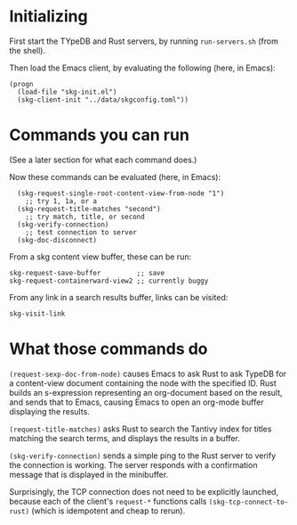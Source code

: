# Initializing

First start the TYpeDB and Rust servers,
by running `run-servers.sh` (from the shell).

Then load the Emacs client,
by evaluating the following (here, in Emacs):
```elisp
(progn
  (load-file "skg-init.el")
  (skg-client-init "../data/skgconfig.toml"))
```

# Commands you can run

(See a later section for what each command does.)

Now these commands can be evaluated (here, in Emacs):
```
  (skg-request-single-root-content-view-from-node "1")
    ;; try 1, 1a, or a
  (skg-request-title-matches "second")
    ;; try match, title, or second
  (skg-verify-connection)
    ;; test connection to server
  (skg-doc-disconnect)
```

From a skg content view buffer, these can be run:
```
skg-request-save-buffer         ;; save
skg-request-containerward-view2 ;; currently buggy
```

From any link in a search results buffer, links can be visited:
```
skg-visit-link
```

# What those commands do

`(request-sexp-doc-from-node)` causes Emacs to ask Rust to ask TypeDB
for a content-view document containing the node with the specified ID.
Rust builds an s-expression representing an org-document
based on the result, and sends that to Emacs,
causing Emacs to open an org-mode buffer displaying the results.

`(request-title-matches)` asks Rust to search the Tantivy index
for titles matching the search terms,
and displays the results in a buffer.

`(skg-verify-connection)` sends a simple ping to the Rust server
to verify the connection is working. The server responds with a
confirmation message that is displayed in the minibuffer.

Surprisingly, the TCP connection
does not need to be explicitly launched,
because each of the client's `request-*` functions
calls `(skg-tcp-connect-to-rust)`
(which is idempotent and cheap to rerun).

